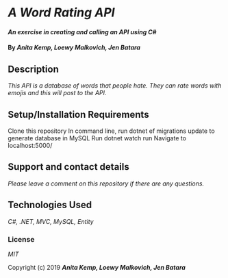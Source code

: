 # _A Word Rating API_

#### _An exercise in creating and calling an API using C#_

#### By _Anita Kemp, Loewy Malkovich, Jen Batara_

## Description
_This API is a database of words that people hate. They can rate words with emojis and this will post to the API._

## Setup/Installation Requirements
Clone this repository
In command line, run dotnet ef migrations update to generate database in MySQL
Run dotnet watch run
Navigate to localhost:5000/

## Support and contact details

_Please leave a comment on this repository if there are any questions._

## Technologies Used

_C#, .NET, MVC, MySQL, Entity_

### License

*MIT*

Copyright (c) 2019 **_Anita Kemp, Loewy Malkovich, Jen Batara_**